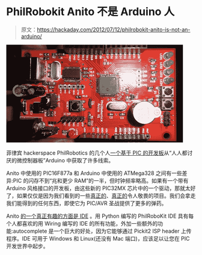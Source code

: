# PhilRobokit Anito 不是 Arduino 人

> 原文：<https://hackaday.com/2012/07/12/philrobokit-anito-is-not-an-arduino/>

![](img/b7a8d6b2cc9f528bd8f461b984ddcb18.png "board")

菲律宾 hackerspace PhilRobotics 的几个人[一个基于 PIC 的开发板](http://www.philrobotics.com/philrobokit-anito)从“人人都讨厌的微控制器板”Arduino 中获取了许多线索。

Anito 中使用的 PIC16F877a 和 Arduino 中使用的 ATMega328 之间有一些差异:PIC 的闪存不到“兆和更少 RAM”的一半，但时钟频率略高。如果有一个带有 Arduino 风格接口的开发板，由这些新的 PIC32MX 芯片中的一个驱动，那就太好了，如果仅仅是因为我们看到的一些[真正的](http://hackaday.com/2012/06/15/putting-an-atari-pokey-in-your-pocket/)、[真正的](http://hackaday.com/2012/01/23/maximite-harkens-back-to-the-days-of-basic/)令人敬畏的项目。我们会拿走我们能得到的任何东西，即使它为 PIC/AVR 圣战提供了更多的弹药。

Anito [的一个真正有趣的方面是 IDE](http://www.philrobotics.com/philrobokit-ide-update) 。用 Python 编写的 PhilRoboKit IDE 具有每个人都喜欢的用 Wiring 编写的 IDE 的所有功能，外加一些额外的功能:autocomplete 是一个巨大的好处，因为它能够通过 Pickit2 ISP header 上传程序。IDE 可用于 Windows 和 Linux(还没有 Mac 端口)，应该足以让您在 PIC 开发世界中起步。